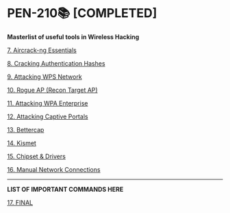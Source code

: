 # PEN-210📚 [COMPLETED]

**Masterlist of useful tools in Wireless Hacking**

[7. Aircrack-ng Essentials](7%20Aircrack-ng%20Essentials%20150566d54b934ced834227a24f73845d.md)

[8. Cracking Authentication Hashes](8%20Cracking%20Authentication%20Hashes%209b1018e05804482bbed18859c1e356da.md)

[9. Attacking WPS Network](9%20Attacking%20WPS%20Network%20ff4c79675ff047df8c82cc8b18e9cfa7.md)

[10. Rogue AP (Recon Target AP)](10%20Rogue%20AP%20(Recon%20Target%20AP)%20056dfa6d39a942e2912f2ef8dfa69d92.md)

[11. Attacking WPA Enterprise](11%20Attacking%20WPA%20Enterprise%20b4407802ba374b4989021a3266dbb46d.md)

[12. Attacking Captive Portals](12%20Attacking%20Captive%20Portals%20cc5fdb8ac826486db71fe4c34a4e1d8b.md)

[13. Bettercap](13%20Bettercap%203db6d4f291344d86ace0bc829d9bd089.md)

[14. Kismet](14%20Kismet%2088f5c42821484203ac86af8f510d4daa.md)

[15. Chipset & Drivers](15%20Chipset%20&%20Drivers%2059d9c1469c524d9b90f19ace267ccd22.md)

[16. Manual Network Connections](16%20Manual%20Network%20Connections%206ac1640b81fb48ceafb7242ad1263da2.md)

---

**LIST OF IMPORTANT COMMANDS HERE**

[17. FINAL](17%20FINAL%204ab9782b14c443379dc1ab4e53f881b0.md)
